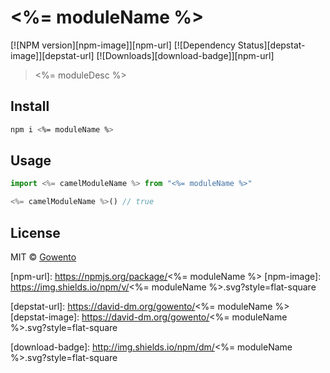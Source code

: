 # <%= moduleName %>

[![NPM version][npm-image]][npm-url]
[![Dependency Status][depstat-image]][depstat-url]
[![Downloads][download-badge]][npm-url]

> <%= moduleDesc %>

## Install

```sh
npm i <%= moduleName %>
```

## Usage

```js
import <%= camelModuleName %> from "<%= moduleName %>"

<%= camelModuleName %>() // true
```

## License

MIT © [Gowento](https://www.gowento.com)

[npm-url]: https://npmjs.org/package/<%= moduleName %>
[npm-image]: https://img.shields.io/npm/v/<%= moduleName %>.svg?style=flat-square

[depstat-url]: https://david-dm.org/gowento/<%= moduleName %>
[depstat-image]: https://david-dm.org/gowento/<%= moduleName %>.svg?style=flat-square

[download-badge]: http://img.shields.io/npm/dm/<%= moduleName %>.svg?style=flat-square
